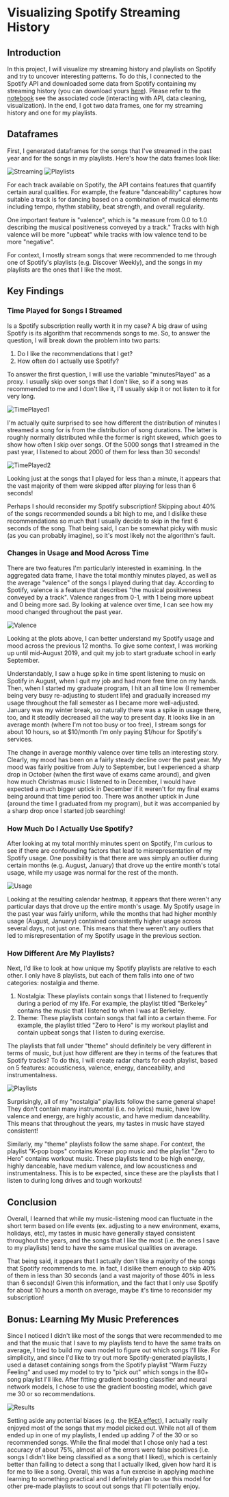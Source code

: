 # Visualizing Spotify Streaming History

## Introduction

In this project, I will visualize my streaming history and playlists on Spotify and try to uncover interesting patterns. To do this, I connected to the Spotify API and downloaded some data from Spotify containing my streaming history (you can download yours [here](https://www.spotify.com/ca-en/account/privacy/)). Please refer to the [notebook](notebook.ipynb) see the associated code (interacting with API, data cleaning, visualization). In the end, I got two data frames, one for my streaming history and one for my playlists.

## Dataframes

First, I generated dataframes for the songs that I've streamed in the past year and for the songs in my playlists. Here's how the data frames look like:

![Streaming](Images/streaming_df.png) 
![Playlists](Images/playlist_df.png) 

For each track available on Spotify, the API contains features that quantify certain aural qualities. For example, the feature "danceability" captures how suitable a track is for dancing based on a combination of musical elements including tempo, rhythm stability, beat strength, and overall regularity. 

One important feature is "valence", which 	is "a measure from 0.0 to 1.0 describing the musical positiveness conveyed by a track." Tracks with high valence will be more "upbeat" while tracks with low valence tend to be more "negative".

For context, I mostly stream songs that were recommended to me through one of Spotify's playlists (e.g. Discover Weekly), and the songs in my playlists are the ones that I like the most.


## Key Findings

### Time Played for Songs I Streamed

Is a Spotify subscription really worth it in my case? A big draw of using Spotify is its algorithm that recommends songs to me. So, to answer the question, I will break down the problem into two parts:

1. Do I like the recommendations that I get?
2. How often do I actually use Spotify?

To answer the first question, I will use the variable "minutesPlayed" as a proxy. I usually skip over songs that I don't like, so if a song was recommended to me and I don't like it, I'll usually skip it or not listen to it for very long.

![TimePlayed1](Images/time_played.png) 

I'm actually quite surprised to see how different the distribution of minutes I streamed a song for is from the distribution of song durations. The latter is roughly normally distributed while the former is right skewed, which goes to show how often I skip over songs. Of the 5000 songs that I streamed in the past year, I listened to about 2000 of them for less than 30 seconds!

![TimePlayed2](Images/time_played2.png) 

Looking just at the songs that I played for less than a minute, it appears that the vast majority of them were skipped after playing for less than 6 seconds! 

Perhaps I should reconsider my Spotify subscription! Skipping about 40\% of the songs recommended sounds a bit high to me, and I dislike these recommendations so much that I usually decide to skip in the first 6 seconds of the song. That being said, I can be somewhat picky with music (as you can probably imagine), so it's most likely not the algorithm's fault.

### Changes in Usage and Mood Across Time

There are two features I'm particularly interested in examining. In the aggregated data frame, I have the total monthly minutes played, as well as the average "valence" of the songs I played during that day. According to Spotify, valence is a feature that describes "the musical positiveness conveyed by a track". Valence ranges from 0-1, with 1 being more upbeat and 0 being more sad. By looking at valence over time, I can see how my mood changed throughout the past year.

![Valence](Images/valence.png) 

Looking at the plots above, I can better understand my Spotify usage and mood across the previous 12 months. To give some context, I was working up until mid-August 2019, and quit my job to start graduate school in early September. 

Understandably, I saw a huge spike in time spent listening to music on Spotify in August, when I quit my job and had more free time on my hands. Then, when I started my graduate program, I hit an all time low (I remember being very busy re-adjusting to student life) and gradually increased my usage throughout the fall semester as I became more well-adjusted. January was my winter break, so naturally there was a spike in usage there, too, and it steadily decreased all the way to present day. It looks like in an average month (where I'm not too busy or too free), I stream songs for about 10 hours, so at \$10/month I'm only paying \$1/hour for Spotify's services.

The change in average monthly valence over time tells an interesting story. Clearly, my mood has been on a fairly steady decline over the past year. My mood was fairly positive from July to September, but I experienced a sharp drop in October (when the first wave of exams came around), and given how much Christmas music I listened to in December, I would have expected a much bigger uptick in December if it weren't for my final exams being around that time period too. There was another uptick in June (around the time I graduated from my program), but it was accompanied by a sharp drop once I started job searching!

### How Much Do I Actually Use Spotify?

After looking at my total monthly minutes spent on Spotify, I'm curious to see if there are confounding factors that lead to misrepresentation of my Spotify usage. One possibility is that there are was simply an outlier during certain months (e.g. August, January) that drove up the entire month's total usage, while my usage was normal for the rest of the month.

![Usage](Images/usage.png) 

Looking at the resulting calendar heatmap, it appears that there weren't any particular days that drove up the entire month's usage. My Spotify usage in the past year was fairly uniform, while the months that had higher monthly usage (August, January) contained consistently higher usage across several days, not just one. This means that there weren't any outliers that led to misrepresentation of my Spotify usage in the previous section. 


### How Different Are My Playlists?

Next, I'd like to look at how unique my Spotify playlists are relative to each other. I only have 8 playlists, but each of them falls into one of two categories: nostalgia and theme. 

1. Nostalgia: These playlists contain songs that I listened to frequently during a period of my life. For example, the playlist titled "Berkeley" contains the music that I listened to when I was at Berkeley. 
2. Theme: These playlists contain songs that fall into a certain theme. For example, the playlist titled "Zero to Hero" is my workout playlist and contain upbeat songs that I listen to during exercise. 

The playlists that fall under "theme" should definitely be very different in terms of music, but just how different are they in terms of the features that Spotify tracks? To do this, I will create radar charts for each playlist, based on 5 features: acousticness, valence, energy, danceability, and instrumentalness.

![Playlists](Images/playlists.png) 

Surprisingly, all of my "nostalgia" playlists follow the same general shape! They don't contain many instrumental (i.e. no lyrics) music, have low valence and energy, are highly acoustic, and have medium danceability. This means that throughout the years, my tastes in music have stayed consistent!

Similarly, my "theme" playlists follow the same shape. For context, the playlist "K-pop bops" contains Korean pop music and the playlist "Zero to Hero" contains workout music. These playlists tend to be high energy, highly danceable, have medium valence, and low acousticness and instrumentalness. This is to be expected, since these are the playlists that I listen to during long drives and tough workouts!


## Conclusion

Overall, I learned that while my music-listening mood can fluctuate in the short term based on life events (ex. adjusting to a new environment, exams, holidays, etc), my tastes in music have generally stayed consistent throughout the years, and the songs that I like the most (i.e. the ones I save to my playlists) tend to have the same musical qualities on average. 

That being said, it appears that I actually don't like a majority of the songs that Spotify recommends to me. In fact, I dislike them enough to skip 40\% of them in less than 30 seconds (and a vast majority of those 40\% in less than 6 seconds)! Given this information, and the fact that I only use Spotify for about 10 hours a month on average, maybe it's time to reconsider my subscription!

## Bonus: Learning My Music Preferences

Since I noticed I didn't like most of the songs that were recommended to me and that the music that I save to my playlists tend to have the same traits on average, I tried to build my own model to figure out which songs I'll like. For simplicity, and since I'd like to try out more Spotify-generated playlists, I used a dataset containing songs from the Spotify playlist "Warm Fuzzy Feeling" and used my model to try to "pick out" which songs in the 80+ song playlist I'll like. After fitting gradient boosting classifier and neural network models, I chose to use the gradient boosting model, which gave me 30 or so recommendations.

![Results](Images/GBM.png) 

Setting aside any potential biases (e.g. the [IKEA effect](https://www.hbs.edu/faculty/Publication\%20Files/11-091.pdf)), I actually really enjoyed most of the songs that my model picked out. While not all of them ended up in one of my playlists, I ended up adding 7 of the 30 or so recommended songs. While the final model that I chose only had a test accuracy of about 75\%, almost all of the errors were false positives (i.e. songs I didn't like being classified as a song that I liked), which is certainly better than failing to detect a song that I actually liked, given how hard it is for me to like a song. Overall, this was a fun exercise in applying machine learning to something practical and I definitely plan to use this model for other pre-made playlists to scout out songs that I'll potentially enjoy.
